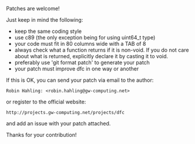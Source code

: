 Patches are welcome!

Just keep in mind the following:

  * keep the same coding style
  * use c89 (the only exception being for using uint64_t type)
  * your code must fit in 80 columns wide with a TAB of 8
  * always check what a function returns if it is non-void. If you do not care
    about what is returned, explicitly declare it by casting it to void.
  * preferably use 'git format patch' to generate your patch
  * your patch must improve dfc in one way or another

If this is OK, you can send your patch via email to the author:

	Robin Hahling: <robin.hahling@gw-computing.net>

or register to the official website:

	http://projects.gw-computing.net/projects/dfc

and add an issue with your patch attached.

Thanks for your contribution!

<!-- vim: set filetype=markdown textwidth=80 -->
